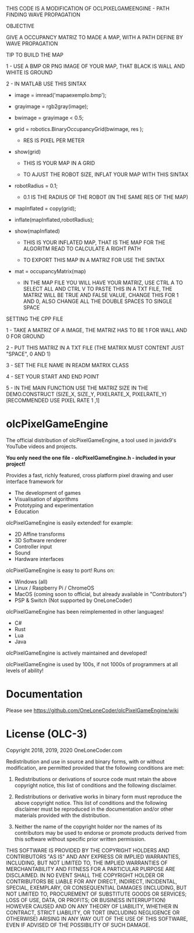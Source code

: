 THIS CODE IS A MODIFICATION OF OCLPIXELGAMEENGINE - PATH FINDING WAVE PROPAGATION

OBJECTIVE

   GIVE A OCCUPANCY MATRIZ TO MADE A MAP, WITH A PATH DEFINE BY WAVE PROPAGATION
   
TIP TO BUILD THE MAP

1 - USE A BMP OR PNG IMAGE OF YOUR MAP, THAT BLACK IS WALL AND WHITE IS GROUND

2 - IN MATLAB USE THIS SINTAX

   - image = imread('mapaexemplo.bmp');
   
   - grayimage = rgb2gray(image);
   
   - bwimage = grayimage < 0.5;
   
   - grid = robotics.BinaryOccupancyGrid(bwimage, ​res​ );
   
      - RES IS PIXEL PER METER
   
   - show(grid) 
   
     - THIS IS YOUR MAP IN A GRID
   
     - TO AJUST THE ROBOT SIZE, INFLAT YOUR MAP WITH THIS SINTAX
   
   - robotRadius = 0.1;
   
     - 0.1 IS THE RADIUS OF THE ROBOT (IN THE SAME RES OF THE MAP)
   
   - mapInflated = copy(grid);
   
   - inflate(mapInflated,robotRadius);
   
   - show(mapInflated)
   
     - THIS IS YOUR INFLATED MAP, THAT IS THE MAP FOR THE ALGORITM READ TO CALCULATE A RIGHT PATH
     
     - TO EXPORT THIS MAP IN A MATRIZ FOR USE THE SINTAX
   
   - mat = occupancyMatrix(map)
   
     - IN THE MAP FILE YOU WILL HAVE YOUR MATRIZ, USE CTRL A TO SELECT ALL AND CTRL V TO PASTE THIS IN A TXT FILE, THE MATRIZ WILL BE TRUE AND FALSE VALUE, CHANGE THIS FOR 1 AND 0, ALSO CHANGE ALL THE DOUBLE SPACES TO SINGLE SPACE
     
SETTING THE CPP FILE

1 - TAKE A MATRIZ OF A IMAGE, THE MATRIZ HAS TO BE 1 FOR WALL AND 0 FOR GROUND

2 - PUT THIS MATRIZ IN A TXT FILE (THE MATRIX MUST CONTENT JUST "SPACE", 0 AND 1)

3 - SET THE FILE NAME IN READM MATRIX CLASS

4 - SET YOUR START AND END POINT

5 - IN THE MAIN FUNCTION USE THE MATRIZ SIZE IN THE DEMO.CONSTRUCT (SIZE_X, SIZE_Y, PIXELRATE_X, PIXELRATE_Y)       [RECOMMENDED USE PIXEL RATE 1 ,1]


# olcPixelGameEngine
The official distribution of olcPixelGameEngine, a tool used in javidx9's YouTube videos and projects.

**You only need the one file - olcPixelGameEngine.h - included in your project!**

Provides a fast, richly featured, cross platform pixel drawing and user interface framework for
 * The development of games
 * Visualisation of algorithms
 * Prototyping and experimentation
 * Education

olcPixelGameEngine is easily extended! for example:
 * 2D Affine transforms
 * 3D Software renderer
 * Controller input
 * Sound
 * Hardware interfaces
 
olcPixelGameEngine is easy to port! Runs on:
 * Windows (all)
 * Linux / Raspberry Pi / ChromeOS
 * MacOS (coming soon to official, but already available in "Contributors")
 * PSP & Switch (Not supported by OneLoneCoder)
 
olcPixelGameEngine has been reimplemented in other languages!
 * C#
 * Rust
 * Lua
 * Java
  
olcPixelGameEngine is actively maintained and developed!

olcPixelGameEngine is used by 100s, if not 1000s of programmers at all levels of ability!


# Documentation
Please see https://github.com/OneLoneCoder/olcPixelGameEngine/wiki

# License (OLC-3)

Copyright 2018, 2019, 2020 OneLoneCoder.com

Redistribution and use in source and binary forms, with or without 
modification, are permitted provided that the following conditions 
are met:

1. Redistributions or derivations of source code must retain the above 
   copyright notice, this list of conditions and the following disclaimer.

2. Redistributions or derivative works in binary form must reproduce 
   the above copyright notice. This list of conditions and the following 
   disclaimer must be reproduced in the documentation and/or other 
   materials provided with the distribution.

3. Neither the name of the copyright holder nor the names of its 
   contributors may be used to endorse or promote products derived 
   from this software without specific prior written permission.
    
THIS SOFTWARE IS PROVIDED BY THE COPYRIGHT HOLDERS AND CONTRIBUTORS 
"AS IS" AND ANY EXPRESS OR IMPLIED WARRANTIES, INCLUDING, BUT NOT 
LIMITED TO, THE IMPLIED WARRANTIES OF MERCHANTABILITY AND FITNESS FOR 
A PARTICULAR PURPOSE ARE DISCLAIMED. IN NO EVENT SHALL THE COPYRIGHT 
HOLDER OR CONTRIBUTORS BE LIABLE FOR ANY DIRECT, INDIRECT, INCIDENTAL, 
SPECIAL, EXEMPLARY, OR CONSEQUENTIAL DAMAGES (INCLUDING, BUT NOT 
LIMITED TO, PROCUREMENT OF SUBSTITUTE GOODS OR SERVICES; LOSS OF USE, 
DATA, OR PROFITS; OR BUSINESS INTERRUPTION) HOWEVER CAUSED AND ON ANY 
THEORY OF LIABILITY, WHETHER IN CONTRACT, STRICT LIABILITY, OR TORT 
(INCLUDING NEGLIGENCE OR OTHERWISE) ARISING IN ANY WAY OUT OF THE USE
OF THIS SOFTWARE, EVEN IF ADVISED OF THE POSSIBILITY OF SUCH DAMAGE.
